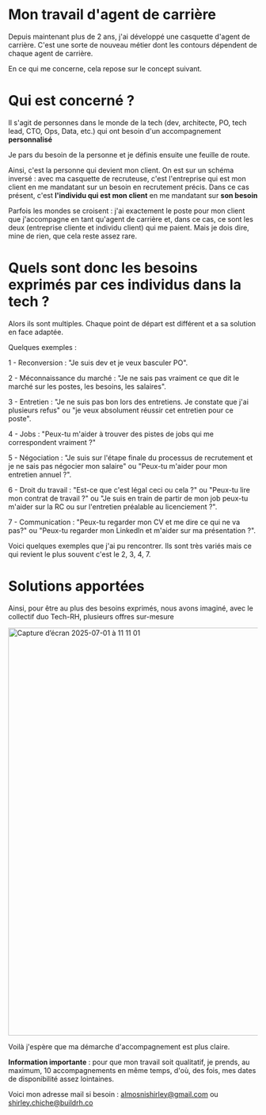 # Mon travail d'agent de carrière

Depuis maintenant plus de 2 ans, j'ai développé une casquette d'agent de carrière. C'est une sorte de nouveau métier dont les contours dépendent de chaque agent de carrière. 

En ce qui me concerne, cela repose sur le concept suivant. 

# Qui est concerné ? 

Il s'agit de personnes dans le monde de la tech (dev, architecte, PO, tech lead, CTO, Ops, Data, etc.) qui ont besoin d'un accompagnement **personnalisé**

Je pars du besoin de la personne et je définis ensuite une feuille de route. 

Ainsi, c'est la personne qui devient mon client. On est sur un schéma inversé : avec ma casquette de recruteuse, c'est l'entreprise qui est mon client en me mandatant sur un besoin en recrutement précis. Dans ce cas présent, c'est **l'individu qui est mon client** en me mandatant sur **son besoin**

Parfois les mondes se croisent : j'ai exactement le poste pour mon client que j'accompagne en tant qu'agent de carrière et, dans ce cas, ce sont les deux (entreprise cliente et individu client) qui me paient. Mais je dois dire, mine de rien, que cela reste assez rare. 

# Quels sont donc les besoins exprimés par ces individus dans la tech ? 

Alors ils sont multiples. Chaque point de départ est différent et a sa solution en face adaptée. 

Quelques exemples : 

1 - Reconversion : "Je suis dev et je veux basculer PO".

2 - Méconnaissance du marché : "Je ne sais pas vraiment ce que dit le marché sur les postes, les besoins, les salaires".

3 - Entretien : "Je ne suis pas bon lors des entretiens. Je constate que j'ai plusieurs refus" ou "je veux absolument réussir cet entretien pour ce poste".

4 - Jobs : "Peux-tu m'aider à trouver des pistes de jobs qui me correspondent vraiment ?"

5 - Négociation : "Je suis sur l'étape finale du processus de recrutement et je ne sais pas négocier mon salaire" ou "Peux-tu m'aider pour mon entretien annuel ?".

6 - Droit du travail : "Est-ce que c'est légal ceci ou cela ?" ou "Peux-tu lire mon contrat de travail ?" ou "Je suis en train de partir de mon job peux-tu m'aider sur la RC ou sur l'entretien préalable au licenciement ?".

7 - Communication : "Peux-tu regarder mon CV et me dire ce qui ne va pas?" ou "Peux-tu regarder mon Linkedln et m'aider sur ma présentation ?".

  Voici quelques exemples que j'ai pu rencontrer. Ils sont très variés mais ce qui revient le plus souvent c'est le 2, 3, 4, 7.

  # Solutions apportées

Ainsi, pour être au plus des besoins exprimés, nous avons imaginé, avec le collectif duo Tech-RH, plusieurs offres sur-mesure 

<img width="824" alt="Capture d’écran 2025-07-01 à 11 11 01" src="https://github.com/user-attachments/assets/d7f58744-026c-4f06-a89c-e503056209a1" />

Voilà j'espère que ma démarche d'accompagnement est plus claire. 

**Information importante** : pour que mon travail soit qualitatif, je prends, au maximum, 10 accompagnements en même temps, d'où, des fois, mes dates de disponibilité assez lointaines. 

Voici mon adresse mail si besoin : almosnishirley@gmail.com ou shirley.chiche@buildrh.co


